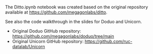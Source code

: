 The Ditto.ipynb notebook was created based on the original repository available at https://github.com/megagonlabs/ditto.

See also the code walkthrough in the slides for Doduo and Unicorn.
- Original Doduo GitHub repository: https://github.com/megagonlabs/doduo/tree/main
- Original Unicorn GitHub repository: https://github.com/ruc-datalab/Unicorn
